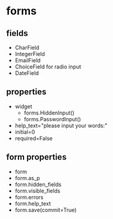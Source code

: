 # forms

## fields

* CharField
* IntegerField
* EmailField
* ChoiceField for radio input
* DateField

## properties

* widget
    * forms.HiddenInput()
    * forms.PasswordInput()
* help_text="please input your words:"
* initial=0
* required=False

## form properties

* form
* form.as_p
* form.hidden_fields
* form.visible_fields
* form.errors
* form.help_text
* form.save(commit=True)
